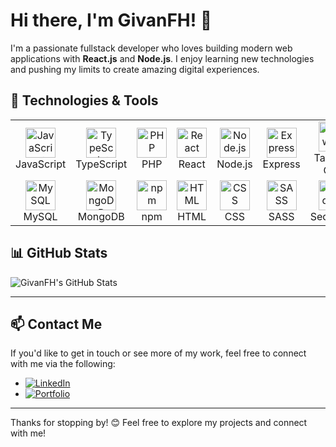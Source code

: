 # Hi there, I'm GivanFH! 👋

I'm a passionate fullstack developer who loves building modern web applications with **React.js** and **Node.js**. I enjoy learning new technologies and pushing my limits to create amazing digital experiences.

## 🔧 Technologies & Tools

<div align="center">
  <table>
    <tr>
      <td align="center" width="100">
        <img src="https://cdn.jsdelivr.net/gh/devicons/devicon/icons/javascript/javascript-original.svg" width="48" height="48" alt="JavaScript" />
        <br>JavaScript
      </td>
      <td align="center" width="100">
        <img src="https://cdn.jsdelivr.net/gh/devicons/devicon/icons/typescript/typescript-original.svg" width="48" height="48" alt="TypeScript" />
        <br>TypeScript
      </td>
      <td align="center" width="100">
        <img src="https://cdn.jsdelivr.net/gh/devicons/devicon/icons/php/php-original.svg" width="48" height="48" alt="PHP" />
        <br>PHP
      </td>
      <td align="center" width="100">
        <img src="https://cdn.jsdelivr.net/gh/devicons/devicon/icons/react/react-original.svg" width="48" height="48" alt="React" />
        <br>React
      </td>
       <td align="center" width="100">
        <img src="https://cdn.jsdelivr.net/gh/devicons/devicon/icons/nodejs/nodejs-original.svg" width="48" height="48" alt="Node.js" />
        <br>Node.js
      </td>
      <td align="center" width="100">
        <img src="https://cdn.jsdelivr.net/gh/devicons/devicon/icons/express/express-original.svg" width="48" height="48" alt="Express" />
        <br>Express
      </td>
      <td align="center" width="100">
        <img src="https://cdn.jsdelivr.net/npm/simple-icons@v8/icons/tailwindcss.svg" width="48" height="48" alt="Tailwind CSS" />
        <br>Tailwind CSS
      </td>
      <td align="center" width="100">
        <img src="https://cdn.jsdelivr.net/gh/devicons/devicon/icons/bootstrap/bootstrap-original.svg" width="48" height="48" alt="Bootstrap" />
        <br>Bootstrap
      </td>
    </tr>
    <tr>
      <td align="center" width="100">
        <img src="https://cdn.jsdelivr.net/gh/devicons/devicon/icons/mysql/mysql-original.svg" width="48" height="48" alt="MySQL" />
        <br>MySQL
      </td>
      <td align="center" width="100">
        <img src="https://cdn.jsdelivr.net/gh/devicons/devicon/icons/mongodb/mongodb-original.svg" width="48" height="48" alt="MongoDB" />
        <br>MongoDB
      </td>
      <td align="center" width="100">
        <img src="https://cdn.jsdelivr.net/gh/devicons/devicon/icons/npm/npm-original-wordmark.svg" width="48" height="48" alt="npm" />
        <br>npm
      </td>
      <td align="center" width="100">
        <img src="https://cdn.jsdelivr.net/gh/devicons/devicon/icons/html5/html5-original.svg" width="48" height="48" alt="HTML" />
        <br>HTML
      </td>
      <td align="center" width="100">
        <img src="https://cdn.jsdelivr.net/gh/devicons/devicon/icons/css3/css3-original.svg" width="48" height="48" alt="CSS" />
        <br>CSS
      </td>
      <td align="center" width="100">
        <img src="https://cdn.jsdelivr.net/gh/devicons/devicon/icons/sass/sass-original.svg" width="48" height="48" alt="SASS" />
        <br>SASS
      </td>
      <td align="center" width="100">
        <img src="https://cdn.jsdelivr.net/gh/devicons/devicon/icons/sequelize/sequelize-original.svg" width="48" height="48" alt="Sequelize" />
        <br>Sequelize
      </td>
      <td align="center" width="100">
        <img src="https://cdn.jsdelivr.net/gh/devicons/devicon/icons/swagger/swagger-original.svg" width="48" height="48" alt="Swagger" />
        <br>Swagger
      </td>
    </tr>
  </table>
</div>

## 📊 GitHub Stats
![GivanFH's GitHub Stats](https://github-readme-stats.vercel.app/api?username=GivanFH&show_icons=true&theme=radical)

---

## 📫 Contact Me

If you'd like to get in touch or see more of my work, feel free to connect with me via the following:

- [![LinkedIn](https://img.shields.io/badge/LinkedIn-0A66C2?style=for-the-badge&logo=linkedin&logoColor=white)](https://www.linkedin.com/in/gabriel-iv%C3%A1n-flores-hernandez-42074726a/)
- [![Portfolio](https://img.shields.io/badge/Portfolio-FF5722?style=for-the-badge&logo=Google-Chrome&logoColor=white)](https://your-portfolio-link.com)

---

Thanks for stopping by! 😊 Feel free to explore my projects and connect with me!

